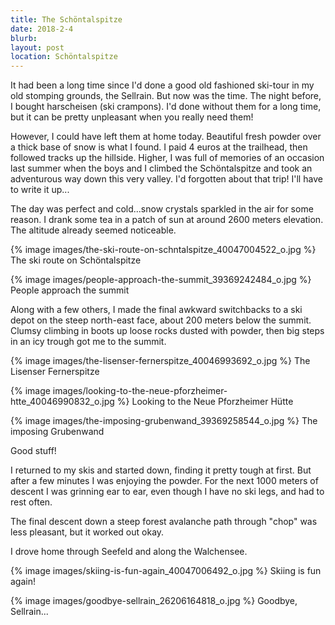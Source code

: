 ```yaml
---
title: The Schöntalspitze
date: 2018-2-4
blurb: 
layout: post
location: Schöntalspitze
---
```


It had been a long time since I'd done a good old fashioned ski-tour in
my old stomping grounds, the Sellrain. But now was the time.
The night before, I bought harscheisen (ski crampons). I'd done without them
for a long time, but it can be pretty unpleasant when you really need them!

However, I could have left them at home today. Beautiful fresh powder over
a thick base of snow is what I found. I paid 4 euros at the trailhead,
then followed tracks up the hillside. Higher, I was full of memories
of an occasion last summer when the boys and I climbed the Schöntalspitze
and took an adventurous way down this very valley. I'd forgotten about
that trip! I'll have to write it up...

The day was perfect and cold...snow crystals sparkled in the air for
some reason. I drank some tea in a patch of sun at around 2600 meters
elevation. The altitude already seemed noticeable. 

{% image images/the-ski-route-on-schntalspitze_40047004522_o.jpg %}
The ski route on Schöntalspitze


{% image images/people-approach-the-summit_39369242484_o.jpg %}
People approach the summit


Along with a few others, I made the final awkward switchbacks to a ski depot
on the steep north-east face, about 200 meters below the summit. Clumsy
climbing in boots up loose rocks dusted with powder, then big steps in an
icy trough got me to the summit.

{% image images/the-lisenser-fernerspitze_40046993692_o.jpg %}
The Lisenser Fernerspitze


{% image images/looking-to-the-neue-pforzheimer-htte_40046990832_o.jpg %}
Looking to the Neue Pforzheimer Hütte


{% image images/the-imposing-grubenwand_39369258544_o.jpg %}
The imposing Grubenwand


Good stuff!

I returned to my skis and started down, finding it pretty tough at first.
But after a few minutes I was enjoying the powder. For the next 1000
meters of descent I was grinning ear to ear, even though I have no
ski legs, and had to rest often.

The final descent down a steep forest avalanche path through "chop" was
less pleasant, but it worked out okay.

I drove home through Seefeld and along the Walchensee.

{% image images/skiing-is-fun-again_40047006492_o.jpg %}
Skiing is fun again!



{% image images/goodbye-sellrain_26206164818_o.jpg %}
Goodbye, Sellrain...


